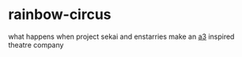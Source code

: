 # rainbow-circus
what happens when project sekai and enstarries make an <a href="yaycupcake.com/a3/index.php?title=Main_Page">a3</a> inspired theatre company
